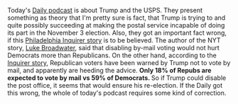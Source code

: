 Today's <a href="https://www.nytimes.com/2020/08/19/podcasts/the-daily/dejoy-postal-service-trump.html">Daily podcast</a> is about Trump and the USPS. They present something as theory that I'm pretty sure is fact, that Trump is trying to and quite possibly succeeding at making the postal service incapable of doing its part in the November 3 election. Also, they got an important fact wrong, if this <a href="https://www.inquirer.com/opinion/commentary/trump-mailboxes-sorters-usps-2020-election-louis-dejoy-20200816.html">Philadelphia Inquirer story</a> is to be believed. The author of the NYT story, <a href="https://www.nytimes.com/by/luke-broadwater">Luke Broadwater</a>, said that disabling by-mail voting would not hurt Democrats more than Republicans. On the other hand, according to the <a href="http://scripting.com/images/2020/08/19/votingByMailPlans.png">Inquirer story</a>, Republican voters have been warned by Trump not to vote by mail, and apparently are heeding the advice. <b>Only 18% of Repubs are expected to vote by mail vs 59% of Democrats. </b>So if Trump could disable the post office, it seems that would ensure his re-election. If the Daily got this wrong, the whole of today's podcast requires some kind of correction. 
